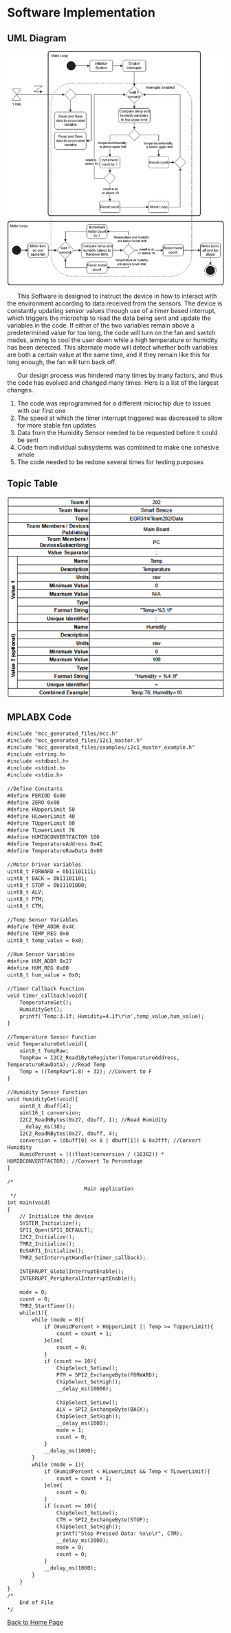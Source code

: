 # Software Implementation

## UML Diagram
![image caption](Pictures/UML_Diagram.png)

&nbsp;&nbsp;&nbsp;&nbsp;&nbsp;&nbsp;This Software is designed to instruct the device in how to interact with the environment according to data received from the sensors. The device is constantly updating sensor values through use of a timer based interrupt, which triggers the microchip to read the data being sent and update the variables in the code. If either of the two variables remain above a predetermined value for too long, the code will turn on the fan and switch modes, aiming to cool the user down while a high temperature or humidity has been detected. This alternate mode will detect whether both variables are both a certain value at the same time, and if they remain like this for long enough, the fan will turn back off.

&nbsp;&nbsp;&nbsp;&nbsp;&nbsp;&nbsp;Our design process was hindered many times by many factors, and thus the code has evolved and changed many times. Here is a list of the largest changes.
1. The code was reprogrammed for a different microchip due to issues with our first one
2. The speed at which the timer interrupt triggered was decreased to allow for more stable fan updates
3. Data from the Humidity Sensor needed to be requested before it could be sent
4. Code from individual subsystems was combined to make one cohesive whole
5. The code needed to be redone several times for testing purposes

## Topic Table
![image caption](Pictures/Topic_Table.png)

## MPLABX Code 
```
#include "mcc_generated_files/mcc.h"
#include "mcc_generated_files/i2c1_master.h"
#include "mcc_generated_files/examples/i2c1_master_example.h"
#include <string.h>
#include <stdbool.h>
#include <stdint.h>
#include <stdio.h>

//Define Constants
#define PERIOD 0x80
#define ZERO 0x00
#define HUpperLimit 50
#define HLowerLimit 40
#define TUpperLimit 80
#define TLowerLimit 76
#define HUMIDCONVERTFACTOR 100
#define TemperatureAddress 0x4C
#define TemperatureRawData 0x00

//Motor Driver Variables
uint8_t FORWARD = 0b11101111;
uint8_t BACK = 0b11101101;
uint8_t STOP = 0b11101000;
uint8_t ALV;
uint8_t PTM;
uint8_t CTM; 

//Temp Sensor Variables
#define TEMP_ADDR 0x4C
#define TEMP_REG 0x0
uint8_t temp_value = 0x0;

//Hum Sensor Variables
#define HUM_ADDR 0x27
#define HUM_REG 0x00
uint8_t hum_value = 0x0;

//Timer Callback Function
void timer_callback(void){
    TemperatureGet();
    HumidityGet();  
    printf('Temp:3.1f; Humidity=4.1f\r\n',temp_value,hum_value);
}

//Temperature Sensor Function
void TemperatureGet(void){
    uint8_t TempRaw;
    TempRaw = I2C2_Read1ByteRegister(TemperatureAddress, TemperatureRawData); //Read Temp
    Temp = ((TempRaw*1.8) + 32); //Convert to F
}

//Humidity Sensor Function
void HumidityGet(void){
    uint8_t dbuff[4];
    uint16_t conversion;
    I2C2_ReadNBytes(0x27, dbuff, 1); //Read Humidity        
    __delay_ms(38);
    I2C2_ReadNBytes(0x27, dbuff, 4);
    conversion = (dbuff[0] << 8 | dbuff[1]) & 0x3fff; //Convert Humidity
    HumidPercent = (((float)conversion / (16382)) * HUMIDCONVERTFACTOR); //Convert To Percentage    
}

/*
                         Main application
 */
int main(void)
{
    // Initialize the device
    SYSTEM_Initialize();
    SPI1_Open(SPI1_DEFAULT);
    I2C2_Initialize();
    TMR2_Initialize();
    EUSART1_Initialize();
    TMR2_SetInterruptHandler(timer_callback);
    
    INTERRUPT_GlobalInterruptEnable();
    INTERRUPT_PeripheralInterruptEnable();
    
    mode = 0;
    count = 0;
    TMR2_StartTimer();
    while(1){
        while (mode = 0){
            if (HumidPercent > HUpperLimit || Temp >= TUpperLimit){
                count = count + 1;
            }else{
                count = 0;
            }
            if (count >= 10){
                ChipSelect_SetLow();
                PTM = SPI2_ExchangeByte(FORWARD);
                ChipSelect_SetHigh();
                __delay_ms(10000);
                
                ChipSelect_SetLow();
                ALV = SPI2_ExchangeByte(BACK);
                ChipSelect_SetHigh();
                __delay_ms(1000);
                mode = 1;
                count = 0;
            }
            __delay_ms(1000);
        }
        while (mode = 1){
            if (HumidPercent < HLowerLimit && Temp < TLowerLimit){
                count = count + 1;
            }else{
                count = 0;
            }
            if (count >= 10){
                ChipSelect_SetLow();
                CTM = SPI2_ExchangeByte(STOP);
                ChipSelect_SetHigh();
                printf("Stop Pressed Data: %x\n\r", CTM);
                __delay_ms(2000);
                mode = 0;
                count = 0;
            }
            __delay_ms(1000);
        }
    }
}
/*
    End of File
*/ 
```


[Back to Home Page](/index.md)
